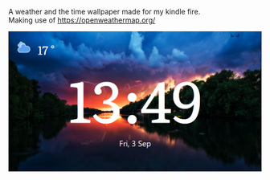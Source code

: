 
A weather and the time wallpaper made for my kindle fire. 
<br />
Making use of https://openweathermap.org/ 




![Alt text](src/img/preview.PNG?raw=true "Optional Title")
